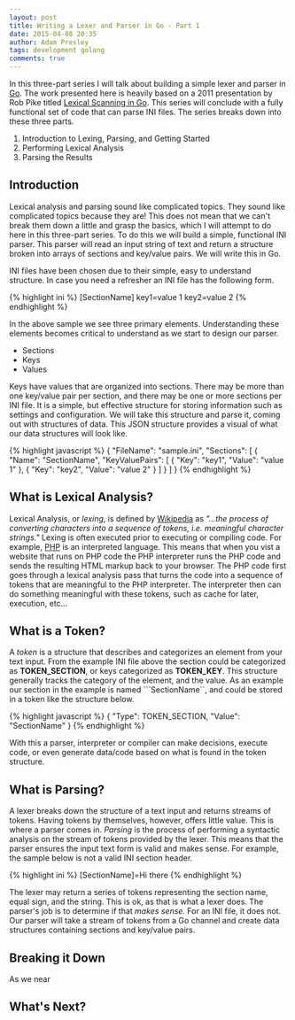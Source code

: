 ```yaml
---
layout: post
title: Writing a Lexer and Parser in Go - Part 1
date: 2015-04-08 20:35
author: Adam Presley
tags: development golang
comments: true
---
```

In this three-part series I will talk about building a simple lexer and parser in [Go](http://golang.org). The work presented here is heavily based on a 2011 presentation by Rob Pike titled [Lexical Scanning in Go](http://cuddle.googlecode.com/hg/talk/lex.html#landing-slide). This series will conclude with a fully functional set of code that can parse INI files. The series breaks down into these three parts.

1. Introduction to Lexing, Parsing, and Getting Started
2. Performing Lexical Analysis
3. Parsing the Results

<!-- excerpt -->

## Introduction
Lexical analysis and parsing sound like complicated topics. They sound like complicated topics because they are! This does not mean that we can't break them down a little and grasp the basics, which I will attempt to do here in this three-part series. To do this we will build a simple, functional INI parser. This parser will read an input string of text and return a structure broken into arrays of sections and key/value pairs. We will write this in Go.

INI files have been chosen due to their simple, easy to understand structure. In case you need a refresher an INI file has the following form.

{% highlight ini %}
[SectionName]
key1=value 1
key2=value 2
{% endhighlight %}

In the above sample we see three primary elements. Understanding these elements becomes critical to understand as we start to design our parser.

* Sections
* Keys
* Values

Keys have values that are organized into sections. There may be more than one key/value pair per section, and there may be one or more sections per INI file. It is a simple, but effective structure for storing information such as settings and configuration. We will take this structure and parse it, coming out with structures of data. This JSON structure provides a visual of what our data structures will look like.

{% highlight javascript %}
{
  "FileName": "sample.ini",
  "Sections": [
    {
      "Name": "SectionName",
      "KeyValuePairs": [
        {
          "Key": "key1",
          "Value": "value 1"
        },
        {
          "Key": "key2",
          "Value": "value 2"
        }
      ]
    }
  ]
}
{% endhighlight %}

## What is Lexical Analysis?
Lexical Analysis, or *lexing*, is defined by [Wikipedia](http://en.wikipedia.org/wiki/Lexical_analysis) as *"...the process of converting characters into a sequence of tokens, i.e. meaningful character strings."* Lexing is often executed prior to executing or compiling code. For example, [PHP](http://php.net) is an interpreted language. This means that when you vist a website that runs on PHP code the PHP interpreter runs the PHP code and sends the resulting HTML markup back to your browser. The PHP code first goes through a lexical analysis pass that turns the code into a sequence of tokens that are meaningful to the PHP interpreter. The interpreter then can do something meaningful with these tokens, such as cache for later, execution, etc...

## What is a Token?
A *token* is a structure that describes and categorizes an element from your text input. From the example INI file above the section could be categorized as **TOKEN\_SECTION**, or keys categorized as **TOKEN\_KEY**. This structure generally tracks the category of the element, and the value. As an example our section in the example is named ```SectionName``, and could be stored in a token like the structure below.

{% highlight javascript %}
{
  "Type": TOKEN_SECTION,
  "Value": "SectionName"
}
{% endhighlight %}

With this a parser, interpreter or compiler can make decisions, execute code, or even generate data/code based on what is found in the token structure.

## What is Parsing?
A lexer breaks down the structure of a text input and returns streams of tokens. Having tokens by themselves, however, offers little value. This is where a parser comes in. *Parsing* is the process of performing a syntactic analysis on the stream of tokens provided by the lexer. This means that the parser ensures the input text form is valid and makes sense. For example, the sample below is not a valid INI section header.

{% highlight ini %}
[SectionName]=Hi there
{% endhighlight %}

The lexer may return a series of tokens representing the section name, equal sign, and the string. This is ok, as that is what a lexer does. The parser's job is to determine if that *makes sense*. For an INI file, it does not. Our parser will take a stream of tokens from a Go channel and create data structures containing sections and key/value pairs.

## Breaking it Down
As we near

## What's Next?
